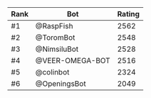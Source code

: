 Rank|Bot|Rating
---|---|---
#1|@RaspFish|2562
#2|@ToromBot|2548
#3|@NimsiluBot|2528
#4|@VEER-OMEGA-BOT|2516
#5|@colinbot|2324
#6|@OpeningsBot|2049
